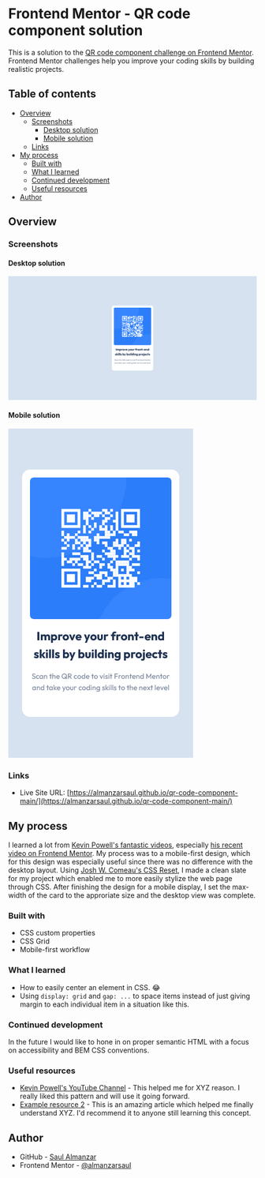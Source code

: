 # Frontend Mentor - QR code component solution

This is a solution to the [QR code component challenge on Frontend Mentor](https://www.frontendmentor.io/challenges/qr-code-component-iux_sIO_H). Frontend Mentor challenges help you improve your coding skills by building realistic projects. 

## Table of contents

- [Overview](#overview)
  - [Screenshots](#screenshots)
    - [Desktop solution](#desktop-solution)
    - [Mobile solution](#mobile-solution)
  - [Links](#links)
- [My process](#my-process)
  - [Built with](#built-with)
  - [What I learned](#what-i-learned)
  - [Continued development](#continued-development)
  - [Useful resources](#useful-resources)
- [Author](#author)
## Overview
### Screenshots
#### Desktop solution
![My desktop solution.](./images/desktop-solution.png)
#### Mobile solution
![My mobile solution.](./images/mobile-solution.png)

### Links

- Live Site URL: [https://almanzarsaul.github.io/qr-code-component-main/](https://almanzarsaul.github.io/qr-code-component-main/)

## My process

I learned a lot from [Kevin Powell's fantastic videos](https://www.youtube.com/@KevinPowell), especially [his recent video on Frontend Mentor](https://youtu.be/B2WL6KkqhLQ). My process was to a mobile-first design, which for this design was especially useful since there was no difference with the desktop layout. Using [Josh W. Comeau's CSS Reset](https://www.joshwcomeau.com/css/custom-css-reset/), I made a clean slate for my project which enabled me to more easily stylize the web page through CSS. After finishing the design for a mobile display, I set the max-width of the card to the approriate size and the desktop view was complete.

### Built with

- CSS custom properties
- CSS Grid
- Mobile-first workflow

### What I learned
- How to easily center an element in CSS. 😂
- Using ```display: grid``` and ```gap: ...``` to space items instead of just giving margin to each individual item in a situation like this.

### Continued development
In the future I would like to hone in on proper semantic HTML with a focus on accessibility and BEM CSS conventions. 
### Useful resources

- [Kevin Powell's YouTube Channel](https://www.youtube.com/@KevinPowell) - This helped me for XYZ reason. I really liked this pattern and will use it going forward.
- [Example resource 2](https://www.example.com) - This is an amazing article which helped me finally understand XYZ. I'd recommend it to anyone still learning this concept.

## Author

- GitHub - [Saul Almanzar](https://github.com/almanzarsaul)
- Frontend Mentor - [@almanzarsaul](https://www.frontendmentor.io/profile/almanzarsaul)


